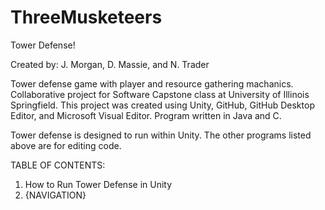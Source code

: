# ThreeMusketeers

Tower Defense!

Created by: J. Morgan, D. Massie, and N. Trader

Tower defense game with player and resource gathering machanics. Collaborative project for Software Capstone class at University of Illinois Springfield.
This project was created using Unity, GitHub, GitHub Desktop Editor, and Microsoft Visual Editor. Program written in Java and C. 

Tower defense is designed to run within Unity. The other programs listed above are for editing code. 


TABLE OF CONTENTS:
1. How to Run Tower Defense in Unity
2. {NAVIGATION}
